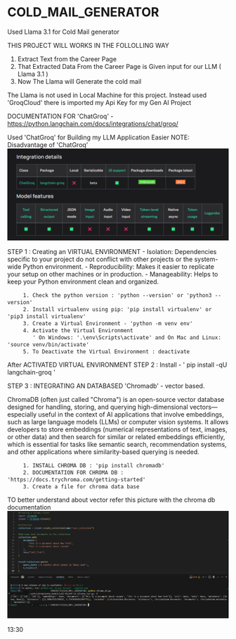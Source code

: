 # COLD_MAIL_GENERATOR
Used Llama 3.1 for Cold Mail generator 

THIS PROJECT WILL WORKS IN THE FOLLOLLING WAY

1. Extract Text from the Career Page
2. That Extracted Data From the Career Page is Given input for our LLM ( Llama 3.1 )
3. Now The Llama will Generate the cold mail

The Llama is not used in Local Machine for this project.
Instead used 'GroqCloud' there is imported my Api Key for my Gen AI Project

DOCUMENTATION FOR 'ChatGroq' -  https://python.langchain.com/docs/integrations/chat/groq/

Used 'ChatGroq' for Building my LLM Application Easier
NOTE: Disadvantage of 'ChatGroq'
![alt text](images/image.png)

STEP 1 : Creating an VIRTUAL ENVIRONMENT 
         - Isolation: Dependencies specific to your project do not conflict with other projects or the system-wide Python environment.
         - Reproducibility: Makes it easier to replicate your setup on other machines or in production.
         - Manageability: Helps to keep your Python environment clean and organized.

         1. Check the python version : 'python --version' or 'python3 --version'
         2. Install virtualenv using pip: 'pip install virtualenv' or 'pip3 install virtualenv'
         3. Create a Virtual Environment - 'python -m venv env'
         4. Activate the Virtual Environment
            ' On Windows: '.\env\Scripts\activate' and On Mac and Linux: 'source venv/bin/activate'
         5. To Deactivate the Virtual Environment : deactivate

After ACTIVATED VIRTUAL ENVIRONMENT
STEP 2 : Install - ' pip install -qU langchain-groq '

STEP 3 :  INTEGRATING AN DATABASED 'Chromadb' - vector based.

ChromaDB (often just called "Chroma") is an open-source vector database designed for handling, storing, and querying high-dimensional vectors—especially useful in the context of AI applications that involve embeddings, such as large language models (LLMs) or computer vision systems. It allows developers to store embeddings (numerical representations of text, images, or other data) and then search for similar or related embeddings efficiently, which is essential for tasks like semantic search, recommendation systems, and other applications where similarity-based querying is needed.

         1. INSTALL CHROMA DB : 'pip install chromadb'
         2. DOCUMENTATION FOR CHROMA DB : 'https://docs.trychroma.com/getting-started'
         3. Create a file for chroma data base

TO better understand about vector refer this picture with the chroma db documentation
![alt text](images/img2.png)

13:30
